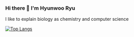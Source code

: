 ### Hi there 👋 I'm Hyunwoo Ryu
I like to explain biology as chemistry and computer science  
  
[![Top Langs](https://github-readme-stats.vercel.app/api/top-langs/?username=Chemical118&layout=compact)](https://github.com/anuraghazra/github-readme-stats)
<!--
**Chemical118/Chemical118** is a ✨ _special_ ✨ repository because its `README.md` (this file) appears on your GitHub profile.

Here are some ideas to get you started:

- 🔭 I’m currently working on ...
- 🌱 I’m currently learning ...
- 👯 I’m looking to collaborate on ...
- 🤔 I’m looking for help with ...
- 💬 Ask me about ...
- 📫 How to reach me: ...
- 😄 Pronouns: ...
- ⚡ Fun fact: ...
-->
